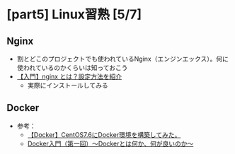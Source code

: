 # [part5] Linux習熟 [5/7]
## Nginx
- 割とどこのプロジェクトでも使われているNginx（エンジンエックス）。何に使われているのかくらいは知っておこう
- [【入門】nginx とは？設定方法を紹介](https://hogetech.info/network/server/nginx)
  - 実際にインストールしてみる
 
## Docker
- 参考：
  - [【Docker】CentOS7.6にDocker環境を構築してみた。](https://zenn.dev/supersatton/articles/f18c3135234b2e)
  - [Docker入門（第一回）～Dockerとは何か、何が良いのか～](https://knowledge.sakura.ad.jp/13265/)
